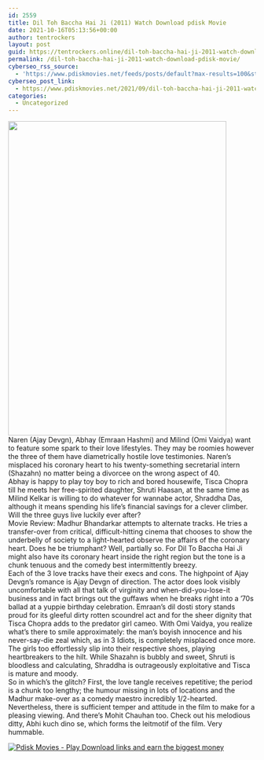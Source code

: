 ```yaml
---
id: 2559
title: Dil Toh Baccha Hai Ji (2011) Watch Download pdisk Movie
date: 2021-10-16T05:13:56+00:00
author: tentrockers
layout: post
guid: https://tentrockers.online/dil-toh-baccha-hai-ji-2011-watch-download-pdisk-movie/
permalink: /dil-toh-baccha-hai-ji-2011-watch-download-pdisk-movie/
cyberseo_rss_source:
  - 'https://www.pdiskmovies.net/feeds/posts/default?max-results=100&start-index=401'
cyberseo_post_link:
  - https://www.pdiskmovies.net/2021/09/dil-toh-baccha-hai-ji-2011-watch.html
categories:
  - Uncategorized
---
```

<div class="separator">
  <a href="https://1.bp.blogspot.com/-UOL_Ty4P1E4/YUV_04ftzGI/AAAAAAAAANc/tIthn8cujeMoWPJZlu9NQC6xjgT_vZ3WwCLcBGAsYHQ/s1404/Dil%2BToh%2BBaccha%2BHai%2BJi%2B%25282011%2529%2BWatch%2BDownload%2Bpdisk%2BMovie.jpg" imageanchor="1"><img loading="lazy" border="0" data-original-height="1404" data-original-width="972" height="640" src="https://1.bp.blogspot.com/-UOL_Ty4P1E4/YUV_04ftzGI/AAAAAAAAANc/tIthn8cujeMoWPJZlu9NQC6xjgT_vZ3WwCLcBGAsYHQ/w444-h640/Dil%2BToh%2BBaccha%2BHai%2BJi%2B%25282011%2529%2BWatch%2BDownload%2Bpdisk%2BMovie.jpg" width="444" /></a>
</div>

<div>
  <div>
    <span>Naren (Ajay Devgn), Abhay (Emraan Hashmi) and Milind (Omi Vaidya) want to feature some spark to their love lifestyles. They may be roomies however the three of them have diametrically hostile love testimonies. Naren&#8217;s misplaced his coronary heart to his twenty-something secretarial intern (Shazahn) no matter being a divorcee on the wrong aspect of 40.</span>
  </div>
  
  <div>
    <span>Abhay is happy to play toy boy to rich and bored housewife, Tisca Chopra till he meets her free-spirited daughter, Shruti Haasan, at the same time as Milind Kelkar is willing to do whatever for wannabe actor, Shraddha Das, although it means spending his life&#8217;s financial savings for a clever climber. Will the three guys live luckily ever after?</span>
  </div>
  
  <div>
    <span>Movie Review: Madhur Bhandarkar attempts to alternate tracks. He tries a transfer-over from critical, difficult-hitting cinema that chooses to show the underbelly of society to a light-hearted observe the affairs of the coronary heart. Does he be triumphant? Well, partially so. For Dil To Baccha Hai Ji might also have its coronary heart inside the right region but the tone is a chunk tenuous and the comedy best intermittently breezy.</span>
  </div>
  
  <div>
    <span>Each of the 3 love tracks have their execs and cons. The highpoint of Ajay Devgn&#8217;s romance is Ajay Devgn of direction. The actor does look visibly uncomfortable with all that talk of virginity and when-did-you-lose-it business and in fact brings out the guffaws when he breaks right into a &#8217;70s ballad at a yuppie birthday celebration. Emraan&#8217;s dil dosti story stands proud for its gleeful dirty rotten scoundrel act and for the sheer dignity that Tisca Chopra adds to the predator girl cameo. With Omi Vaidya, you realize what&#8217;s there to smile approximately: the man&#8217;s boyish innocence and his never-say-die zeal which, as in 3 Idiots, is completely misplaced once more. The girls too effortlessly slip into their respective shoes, playing heartbreakers to the hilt. While Shazahn is bubbly and sweet, Shruti is bloodless and calculating, Shraddha is outrageously exploitative and Tisca is mature and moody.</span>
  </div>
  
  <div>
    <span>So in which&#8217;s the glitch? First, the love tangle receives repetitive; the period is a chunk too lengthy; the humour missing in lots of locations and the Madhur make-over as a comedy maestro incredibly 1/2-hearted. Nevertheless, there is sufficient temper and attitude in the film to make for a pleasing viewing. And there&#8217;s Mohit Chauhan too. Check out his melodious ditty, Abhi kuch dino se, which forms the leitmotif of the film. Very hummable.</span>
  </div>
</div>

[![](https://1.bp.blogspot.com/-KJZYdQTn3nw/YS8VdIdXMyI/AAAAAAAAaw4/BR8dsGkpxw0T8C_4G4ALfMA7cP79KN3kwCLcBGAsYHQ/w400-h58/play_download_buttuons-removebg-preview.png "Pdisk Movies - Play Download links and earn the biggest money")](https://pdisklink.com/1/bnYybDY1MDAwMGR5?dn=1)